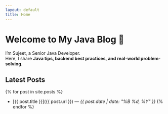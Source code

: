 ```yaml
---
layout: default
title: Home
---
```


# Welcome to My Java Blog 👋

I’m Sujeet, a Senior Java Developer.  
Here, I share **Java tips, backend best practices, and real-world problem-solving**.

## Latest Posts
{% for post in site.posts %}
- [{{ post.title }}]({{ post.url }}) — *{{ post.date | date: "%B %d, %Y" }}*
{% endfor %}
